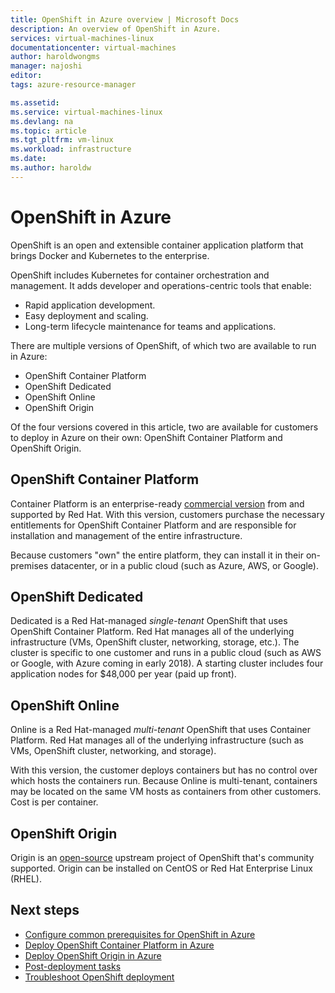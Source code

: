 ```yaml
---
title: OpenShift in Azure overview | Microsoft Docs
description: An overview of OpenShift in Azure.
services: virtual-machines-linux
documentationcenter: virtual-machines
author: haroldwongms
manager: najoshi
editor: 
tags: azure-resource-manager

ms.assetid: 
ms.service: virtual-machines-linux
ms.devlang: na
ms.topic: article
ms.tgt_pltfrm: vm-linux
ms.workload: infrastructure
ms.date: 
ms.author: haroldw
---
```


# OpenShift in Azure

OpenShift is an open and extensible container application platform that brings Docker and Kubernetes to the enterprise.  

OpenShift includes Kubernetes for container orchestration and management. It adds developer and operations-centric tools that enable:

- Rapid application development.
- Easy deployment and scaling.
- Long-term lifecycle maintenance for teams and applications.

There are multiple versions of OpenShift, of which two are available to run in Azure:

- OpenShift Container Platform
- OpenShift Dedicated
- OpenShift Online
- OpenShift Origin

Of the four versions covered in this article, two are available for customers to deploy in Azure on their own: OpenShift Container Platform and OpenShift Origin.

## OpenShift Container Platform

Container Platform is an enterprise-ready [commercial version](https://www.openshift.com) from and supported by Red Hat. With this version, customers purchase the necessary entitlements for OpenShift Container Platform and are responsible for installation and management of the entire infrastructure.

Because customers "own" the entire platform, they can install it in their on-premises datacenter, or in a public cloud (such as Azure, AWS, or Google).

## OpenShift Dedicated

Dedicated is a Red Hat-managed *single-tenant* OpenShift that uses OpenShift Container Platform. Red Hat manages all of the underlying infrastructure (VMs, OpenShift cluster, networking, storage, etc.). The cluster is specific to one customer and runs in a public cloud (such as AWS or Google, with Azure coming in early 2018). A starting cluster includes four application nodes for $48,000 per year (paid up front).

## OpenShift Online

Online is a Red Hat-managed *multi-tenant* OpenShift that uses Container Platform. Red Hat manages all of the underlying infrastructure (such as VMs, OpenShift cluster, networking, and storage). 

With this version, the customer deploys containers but has no control over which hosts the containers run. Because Online is multi-tenant, containers may be located on the same VM hosts as containers from other customers. Cost is per container.

## OpenShift Origin

Origin is an [open-source](https://www.openshift.org/) upstream project of OpenShift that's community supported. Origin can be installed on CentOS or Red Hat Enterprise Linux (RHEL).


## Next steps

- [Configure common prerequisites for OpenShift in Azure](./openshift-prerequisites.md)
- [Deploy OpenShift Container Platform in Azure](./openshift-container-platform.md)
- [Deploy OpenShift Origin in Azure](./openshift-origin.md)
- [Post-deployment tasks](./openshift-post-deployment.md)
- [Troubleshoot OpenShift deployment](./openshift-troubleshooting.md)
